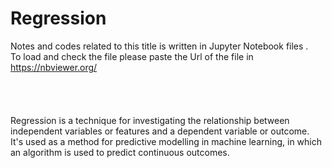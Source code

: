 # Regression
Notes and codes related to this title is written in Jupyter Notebook files .\
To load and check the file please paste the Url of the file in https://nbviewer.org/ \
\
\
\
\
Regression is a technique for investigating the relationship between independent variables or features and a dependent variable or outcome.\
It's used as a method for predictive modelling in machine learning, in which an algorithm is used to predict continuous outcomes.
